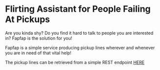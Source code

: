 # Flirting Assistant for People Failing At Pickups

Are you kinda shy?
Do you find it hard to talk to people you are interested in?
Fapfap is the solution for you!

Fapfap is a simple service producing pickup lines wherever and whenever you are in need of that vital help!

The pickup lines can be retrieved from a simple REST endpoint [HERE](https://fapfap.dk/pickupline)
